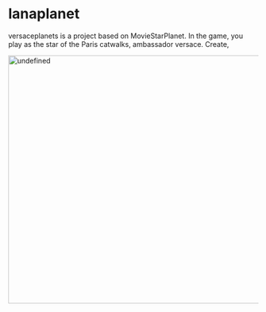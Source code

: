 # lanaplanet
versaceplanets is a project based on MovieStarPlanet. In the game, you play as the star of the Paris catwalks, ambassador versace. Create,
<div class="hero" style="height: 100%; transform: matrix(1, 0, 0, 1, 0, 0); width: 100%;">
<img src="https://i.imgur.com/3zDdmhi.png" alt="undefined" height="500" width="1000">   

<html lang="en"><head>
    <meta charset="UTF-8">
    <meta name="viewport" content="width=device-width, initial-scale=1.0">
    <meta http-equiv="X-UA-Compatible" content="ie=edge">
    <link rel="stylesheet" href="./style.css">
    <title>lanaplanet</title>
<style></style></head>
<body>
